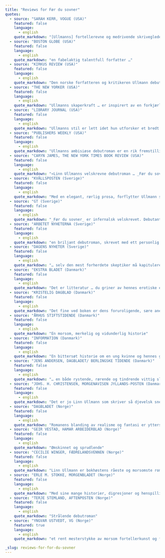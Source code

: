 ```yaml
---
title: "Reviews for Før du sovner"
quotes:
  - source: "SARAH KERR, VOGUE (USA)"
    featured: false
    language:
      - english
    quote_markdown: "[Ullmanns] fortellerevne og medrivende skriveglede skinner på hver eneste side"
  - source: "BOSTON GLOBE (USA)"
    featured: false
    language:
      - english
    quote_markdown: "en fabelaktig talentfull forfatter …"
  - source: "KIRKUS REVIEW (USA)"
    featured: false
    language:
      - english
    quote_markdown: "Den norske forfatteren og kritikeren Ullmann debuterer med denne fengslende, finmaskede betraktningen omkring familien Blom, fortalt av den unge Karin i en huggende prosa der følelsene kommer inn fra sidelinjen … En fortetning oppstår gjennom erindringen av levende, impresjonistiske scener, snarere enn ved sofistikert plot-teknikk, og det emosjonelle skarpsynet er høyst originalt, og ofte oppslukende"
  - source: "THE NEW YORKER (USA)"
    featured: false
    language:
      - english
    quote_markdown: "Ullmanns skaperkraft … er inspirert av en forkjærlighet for familieforviklinger, for båndene som binder"
  - source: "LIBRARY JOURNAL (USA)"
    featured: false
    language:
      - english
    quote_markdown: "Ullmanns stil er lett idet hun utforsker et bredt spekter av hete temaer. Immigrasjon, assimilasjon, søskenrivalisering, kjærlighet, trofasthet, utroskap, patriotisme, ære og lojalitet veves sammen i dette tverrsnittet av en slekt som kjemper for å elske og støtte hverandre. Romanen ble først utgitt i Norge og er blitt en bestselger i hele Skandinavia. Heldigvis vil amerikanske lesere snart også få sjansen til å hylle boken slik europeerne har gjort. Anbefales på det sterkeste."
  - source: "PUBLISHERS WEEKLY (USA)"
    featured: false
    language:
      - english
    quote_markdown: "Ullmanns ambisiøse debutroman er en rik fremstilling av forholdet mellom mødre og døtre over nærmere 70 år og fire generasjoner i en norsk familie i evig kamp med seg selv … Ullmann balanserer elegant mellom et langsomt stigende drama, Karins fantasisekvenser og perverst voldsomme karikaturer av familiens medlemmer. Ullmann, som har bodd både i Oslo og New York, gir hele tiden et skarpt og detaljert bakteppe, men det er de ukuelige Blom-kvinnene som får leserens sympati."
  - source: "CARYN JAMES, THE NEW YORK TIMES BOOK REVIEW (USA)"
    featured: false
    language:
      - english
    quote_markdown: "«Linn Ullmanns velskrevne debutroman … _Før du sovner_ har en særegen sofistikert, litterær form og et skarpt blikk for hemmelighetene som lurer under overflaten i ekteskap og kjærlighetsforhold … Med sine mange tilbakeblikk og sin meditative tilnærming forlokker den leserne med en rolig rytme, som om den var et godnatteventyr som utvikler seg til et mareritt»"
  - source: "KVÄLLSPOSTEN (Sverige)"
    featured: false
    language:
      - english
    quote_markdown: "Med en elegant, rørlig prosa, forflytter Ullmann seg fritt i tid og rom, mellom realisme og magi, og skaper en livfull, fangende beretning"
  - source: "GT (Sverige)"
    featured: false
    language:
      - english
    quote_markdown: "_Før du sovner_ er infernalsk velskrevet. Debutanten Ullmann har fra første side funnet sin form og sitt språk og holder stilen til slutten."
  - source: "ARBETET NYHETERNA (Sverige)"
    featured: false
    language:
      - english
    quote_markdown: "en briljant debutroman, skrevet med ett personlig og lettflytende språk i en egen stil, som man umiddelbart blir tiltalt av"
  - source: "DAGENS NYHETER (Sverige)"
    featured: false
    language:
      - english
    quote_markdown: "… selv den mest forherdete skeptiker må kapitulere overfor dette debutantarbeidet … Linn Ullmann gestalter Karins kompliserte psyke virtuost og vakkert. Det er mye å lære av det, først og fremst om hvordan avholdenhet, en viss sardonisk knapphet, kan lade en tilsynelatende enkel historie med høyeksplosiv sorg … Allerede i sin debut er Linn Ullmann en moden forfatter"
  - source: "EKSTRA BLADET (Danmark)"
    featured: false
    language:
      - english
    quote_markdown: "Det er litteratur … du griner av hennes erotiske eventyrlyst og vanvittige overdrivelser, du smiler av hennes motvillige modningsprosess – og du slipper ikke boken, før du sover"
  - source: "KRISTELIG DAGBLAD (Danmark)"
    featured: false
    language:
      - english
    quote_markdown: "Det fine ved boken er dens foruroligende, sære anekdoter"
  - source: "ÅRHUS STIFTSTIDENDE (Danmark)"
    featured: false
    language:
      - english
    quote_markdown: "En morsom, merkelig og vidunderlig historie"
  - source: "INFORMATION (Danmark)"
    featured: false
    language:
      - english
    quote_markdown: "En bittersøt historie om en ung kvinne og hennes gale familie. Og den er meget raffinert fortalt"
  - source: "JENS ANDERSEN, DAGBLADET/ BERLINGSKE TIDENDE (Danmark)"
    featured: false
    language:
      - english
    quote_markdown: "… en både rystende, rørende og tindrende vittig slektskrønike og kvinnelig dannelsesroman"
  - source: "JOHS. H. CHRISTENSEN, MORGENAVISEN JYLLANDS-POSTEN (Danmark)"
    featured: false
    language:
      - english
    quote_markdown: "Det er jo Linn Ullmann som skriver så djevelsk snedig og energisk og kan se komikken! Fortellingen forløper i sprang fra en knivskarp og krystallklar realisme til en løssluppen fabulering, barokke innfall, absurd humor, som i sine kosteligste øyeblikk måler seg med Beckett, men like nedenunder lurer smerten – som en mørk skygge … Linn Ullmann har øynene med seg og språkets vitalitet og nyanser til sin rådighet. Det er det kommet en helt forunderlig og helt annerledes roman ut av. Den største fornøyelse jeg har hatt på lenge."
  - source: "DAGBLADET (Norge)"
    featured: false
    language:
      - english
    quote_markdown: "Romanens blanding av realisme og fantasi er ytterst vellykket. Linn Ullmann inngår ikke på noe tidspunkt kompromiss med sin grunnidé. Det er flott, og det skaper ikke bare en fascinerende slektskrønike, men også en kvinnelig dannelsesroman med Karin som hovedperson og hennes uimotståelig vakre og gale mor Anni som det speilbildet det er så vanskelig å bo i for datteren. Mor og datter – så forskjellige og så like – hver på sin måte store forførere, som konstant ønsker å bli begjært av kropper og ord. Underveis utfolder romanen en besnærende diskusjon om forholdet mellom løgn og sannhet, og begrepet skyld, som jo i alle familiers oppdragelse av små mennesker spiller en svært vesentlig rolle."
  - source: "GEIR VESTAD, HAMAR ARBEIDERBLAD (Norge)"
    featured: false
    language:
      - english
    quote_markdown: "Ømskinnet og sprudlende"
  - source: "CECILIE WINGER, FÆDRELANDSVENNEN (Norge)"
    featured: false
    language:
      - english
    quote_markdown: "Linn Ullmann er bokhøstens råeste og morsomste romanforfatter og fordi hun har et stille alvor og parrer alt dette med vidd, intelligens. Og et sjenerøst menneskebilde, er romanen en sann svir å lese"
  - source: "ERLE M. STOKKE, MORGENBLADET (Norge)"
    featured: false
    language:
      - english
    quote_markdown: "Med sine mange historier, digresjoner og henspillinger til andre tekster, er _Før du sovner_ et fargerikt og lekent potpurri med en blå undertone"
  - source: "TERJE STEMLAND, AFTENPOSTEN (Norge)"
    featured: false
    language:
      - english
    quote_markdown: "Strålende debutroman"
  - source: "YNGVAR USTVEDT, VG (Norge)"
    featured: true
    language:
      - english
    quote_markdown: "et rent mesterstykke av morsom fortellerkunst og frodig fabulering … Vi har en ny, begavet og klok forfatter blant oss"

_slug: reviews-for-for-du-sovner
---
```


